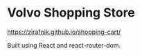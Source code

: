 # Volvo Shopping Store

https://zirafnik.github.io/shopping-cart/

Built using React and react-router-dom.
